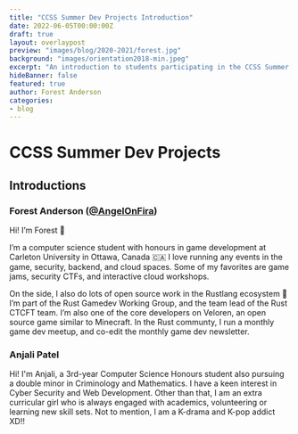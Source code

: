 ```yaml
---
title: "CCSS Summer Dev Projects Introduction"
date: 2022-06-05T00:00:00Z
draft: true
layout: overlaypost
preview: "images/blog/2020-2021/forest.jpg"
background: "images/orientation2018-min.jpeg"
excerpt: "An introduction to students participating in the CCSS Summer Dev Projects"
hideBanner: false
featured: true
author: Forest Anderson
categories:
- blog
---
```


# CCSS Summer Dev Projects

## Introductions

### Forest Anderson ([@AngelOnFira](https://github.com/angelonfira))

Hi! I’m Forest 👋

I’m a computer science student with honours in game development at Carleton
University in Ottawa, Canada 🇨🇦 I love running any events in the game,
security, backend, and cloud spaces. Some of my favorites are game jams,
security CTFs, and interactive cloud workshops.

On the side, I also do lots of open source work in the Rustlang ecosystem 🦀 I’m
part of the Rust Gamedev Working Group, and the team lead of the Rust CTCFT
team. I’m also one of the core developers on Veloren, an open source game
similar to Minecraft. In the Rust communty, I run a monthly game dev meetup, and
co-edit the monthly game dev newsletter.



### Anjali Patel 

Hi! I'm Anjali, a 3rd-year Computer Science Honours student 
also pursuing a double minor in Criminology and Mathematics. 
I have a keen interest in Cyber Security and Web Development.
Other than that, I am an extra curricular girl who is always engaged
with academics, volunteering or learning new skill sets. 
Not to mention, I am a K-drama and K-pop addict XD!!